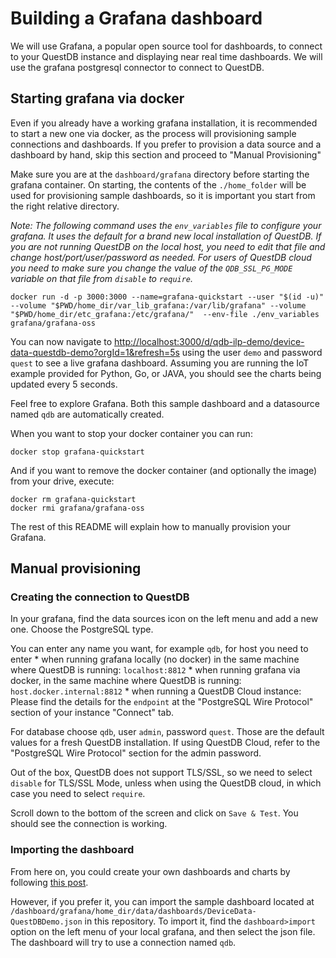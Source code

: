 # Building a Grafana dashboard

We will use Grafana, a popular open source tool for dashboards, to connect to your QuestDB instance and displaying near real time dashboards. We will use the grafana postgresql connector to connect to QuestDB.

## Starting grafana via docker

Even if you already have a working grafana installation, it is recommended to start a new one via docker, as the process
will provisioning sample connections and dashboards. If you prefer to provision a data source and a dashboard by hand,
skip this section and proceed to "Manual Provisioning"

Make sure you are at the `dashboard/grafana` directory before starting the grafana container. On starting, the contents
of the `./home_folder` will be used for provisioning sample dashboards, so it is important you start from the right
relative directory.

_Note: The following command uses the `env_variables` file to configure your grafana. It uses the default for a brand new
local installation of QuestDB. If you are not running QuestDB on the local host, you need to edit that file and change
host/port/user/password as needed. For users of QuestDB cloud you need to make sure you change the value of the
`QDB_SSL_PG_MODE` variable on that file from `disable` to `require`._

```shell
docker run -d -p 3000:3000 --name=grafana-quickstart --user "$(id -u)" --volume "$PWD/home_dir/var_lib_grafana:/var/lib/grafana" --volume "$PWD/home_dir/etc_grafana:/etc/grafana/"  --env-file ./env_variables grafana/grafana-oss
```

You can now navigate to [http://localhost:3000/d/qdb-ilp-demo/device-data-questdb-demo?orgId=1&refresh=5s](http://localhost:3000/d/qdb-ilp-demo/device-data-questdb-demo?orgId=1&refresh=5s)
using the user `demo` and password `quest` to see a live grafana dashboard. Assuming you are running the IoT example
provided for Python, Go, or JAVA, you should see the charts being updated every 5 seconds.


Feel free to explore Grafana. Both this sample dashboard and a datasource named `qdb` are automatically created.

When you want to stop your docker container you can run:

`docker stop grafana-quickstart`

And if you want to remove the docker container (and optionally the image) from your drive, execute:

```shell
docker rm grafana-quickstart
docker rmi grafana/grafana-oss
````

The rest of this README will explain how to manually provision your Grafana.

## Manual provisioning

### Creating the connection to QuestDB

In your grafana, find the data sources icon on the left menu and add a new one. Choose the PostgreSQL type.

You can enter any name you want, for example `qdb`, for host you need to enter
    * when running grafana locally (no docker) in the same machine where QuestDB is running: `localhost:8812`
    * when running grafana via docker, in the same machine where QuestDB is running: `host.docker.internal:8812`
    * when running a QuestDB Cloud instance: Please find the details for the `endpoint` at the "PostgreSQL Wire Protocol" section of your instance "Connect" tab.

For database choose `qdb`, user `admin`, password `quest`. Those are the default values for a fresh QuestDB installation.
If using QuestDB Cloud, refer to the "PostgreSQL Wire Protocol" section for the admin password.

Out of the box, QuestDB does not support TLS/SSL, so we need to select `disable` for TLS/SSL Mode, unless when using
the QuestDB cloud, in which case you need to select `require`.

Scroll down to the bottom of the screen and click on `Save & Test`. You should see the connection is working.

### Importing the dashboard

From here on, you could create your own dashboards and charts by following [this post](https://questdb.io/blog/time-series-monitoring-dashboard-grafana-questdb/).

However, if you prefer it, you can import the sample dashboard located at `/dashboard/grafana/home_dir/data/dashboards/DeviceData-QuestDBDemo.json`
in this repository. To import it, find the `dashboard>import` option on the left menu of your local grafana, and then
select the json file. The dashboard will try to use a connection named `qdb`.

